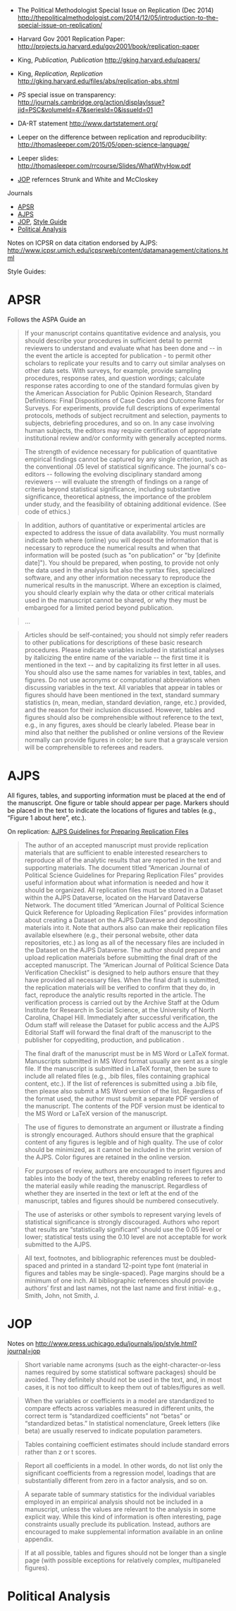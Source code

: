 - The Political Methodologist Special Issue on Replication (Dec 2014) http://thepoliticalmethodologist.com/2014/12/05/introduction-to-the-special-issue-on-replication/
- Harvard Gov 2001 Replication Paper: http://projects.iq.harvard.edu/gov2001/book/replication-paper
- King, *Publication, Publication* http://gking.harvard.edu/papers/
- King, *Replication, Replication* http://gking.harvard.edu/files/abs/replication-abs.shtml
- *PS* special issue on transparency: http://journals.cambridge.org/action/displayIssue?jid=PSC&volumeId=47&seriesId=0&issueId=01
- DA-RT statement http://www.dartstatement.org/
- Leeper on the difference between replication and reproducibility: http://thomasleeper.com/2015/05/open-science-language/ 
- Leeper slides: http://thomasleeper.com/rrcourse/Slides/WhatWhyHow.pdf

- [JOP](http://www.press.uchicago.edu/journals/jop/style.html?journal=jop) refernces Strunk and White and McCloskey

Journals

- [APSR](http://www.apsanet.org/apsrsubmissions)
- [AJPS](http://ajps.org/submit-manuscript/)
- [JOP](http://www.press.uchicago.edu/journals/jop/instruct.html?journal=jop), [Style Guide](http://www.press.uchicago.edu/journals/jop/style.html?journal=jop)
- [Political Analysis](http://www.oxfordjournals.org/our_journals/polana/for_authors/general.html)

Notes on ICPSR on data citation endorsed by AJPS: http://www.icpsr.umich.edu/icpsrweb/content/datamanagement/citations.html

Style Guides: 

# APSR

Follows the ASPA Guide an 

> If your manuscript contains quantitative evidence and analysis, you should describe your procedures in sufficient detail to permit reviewers to understand and evaluate what has been done and -- in the event the article is accepted for publication - to permit other scholars to replicate your results and to carry out similar analyses on other data sets. With surveys, for example, provide sampling procedures, response rates, and question wordings; calculate response rates according to one of the standard formulas given by the American Association for Public Opinion Research, Standard Definitions: Final Dispositions of Case Codes and Outcome Rates for Surveys. For experiments, provide full descriptions of experimental protocols, methods of subject recruitment and selection, payments to subjects, debriefing procedures, and so on. In any case involving human subjects, the editors may require certification of appropriate institutional review and/or conformity with generally accepted norms. 

> The strength of evidence necessary for publication of quantitative empirical findings cannot be captured by any single criterion, such as the conventional .05 level of statistical significance. The journal's co-editors -- following the evolving disciplinary standard among reviewers -- will evaluate the strength of findings on a range of criteria beyond statistical significance, including substantive significance, theoretical aptness, the importance of the problem under study, and the feasibility of obtaining additional evidence. (See code of ethics.)

> In addition, authors of quantitative or experimental articles are expected to address the issue of data availability. You must normally indicate both where (online) you will deposit the information that is necessary to reproduce the numerical results and when that information will be posted (such as "on publication" or "by [definite date]"). You should be prepared, when posting, to provide not only the data used in the analysis but also the syntax files, specialized software, and any other information necessary to reproduce the numerical results in the manuscript. Where an exception is claimed, you should clearly explain why the data or other critical materials used in the manuscript cannot be shared, or why they must be embargoed for a limited period beyond publication.

> ...

> Articles should be self-contained; you should not simply refer readers to other publications for descriptions of these basic research procedures. Please indicate variables included in statistical analyses by italicizing the entire name of the variable -- the first time it is mentioned in the text -- and by capitalizing its first letter in all uses. You should also use the same names for variables in text, tables, and figures. Do not use acronyms or computational abbreviations when discussing variables in the text. All variables that appear in tables or figures should have been mentioned in the text, standard summary statistics (n, mean, median, standard deviation, range, etc.) provided, and the reason for their inclusion discussed. However, tables and figures should also be comprehensible without reference to the text, e.g., in any figures, axes should be clearly labeled. Please bear in mind also that neither the published or online versions of the Review normally can provide figures in color; be sure that a grayscale version will be comprehensible to referees and readers.

# AJPS

All figures, tables, and supporting information must be placed at the end of the manuscript. One figure or table should appear per page. Markers should be placed in the text to indicate the locations of figures and tables (e.g., “Figure 1 about here”, etc.).

On replication: [AJPS Guidelines for Preparing Replication Files](https://ajpsblogging.files.wordpress.com/2015/03/ajps-guide-for-replic-materials-1-0.pdf)

> The author of an accepted manuscript must provide replication materials that are sufficient to enable interested researchers to reproduce all of the analytic results that are reported in the text and supporting materials. The document titled “American Journal of Political Science Guidelines for Preparing Replication Files” provides useful information about what information is needed and how it should be organized. All replication files must be stored in a Dataset within the AJPS Dataverse, located on the Harvard Dataverse Network. The document titled “American Journal of Political Science Quick Reference for Uploading Replication Files” provides information about creating a Dataset on the AJPS Dataverse and depositing materials into it. Note that authors also can make their replication files available elsewhere (e.g., their personal website, other data repositories, etc.) as long as all of the necessary files are included in the Dataset on the AJPS Dataverse.
> The author should prepare and upload replication materials before submitting the final draft of the accepted manuscript. The “American Journal of Political Science Data Verification Checklist” is designed to help authors ensure that they have provided all necessary files. When the final draft is submitted, the replication materials will be verified to confirm that they do, in fact, reproduce the analytic results reported in the article. The verification process is carried out by the Archive Staff at the Odum Institute for Research in Social Science, at the University of North Carolina, Chapel Hill. Immediately after successful verification, the Odum staff will release the Dataset for public access and the AJPS Editorial Staff will forward the final draft of the manuscript to the publisher for copyediting, production, and publication .

> The final draft of the manuscript must be in MS Word or LaTeX format. Manuscripts submitted in MS Word format usually are sent as a single file. If the manuscript is submitted in LaTeX format, then be sure to include all related files (e.g., .bib files, files containing graphical content, etc.). If the list of references is submitted using a .bib file, then please also submit a MS Word version of the list. Regardless of the format used, the author must submit a separate PDF version of the manuscript. The contents of the PDF version must be identical to the MS Word or LaTeX version of the manuscript.

> The use of figures to demonstrate an argument or illustrate a finding is strongly encouraged. Authors should ensure that the graphical content of any figures is legible and of high quality. The use of color should be minimized, as it cannot be included in the print version of the AJPS. Color figures are retained in the online version.

> For purposes of review, authors are encouraged to insert figures and tables into the body of the text, thereby enabling referees to refer to the material easily while reading the manuscript. Regardless of whether they are inserted in the text or left at the end of the manuscript, tables and figures should be numbered consecutively.

> The use of asterisks or other symbols to represent varying levels of statistical significance is strongly discouraged. Authors who report that results are “statistically significant” should use the 0.05 level or lower; statistical tests using the 0.10 level are not acceptable for work submitted to the AJPS.

> All text, footnotes, and bibliographic references must be doubled-spaced and printed in a standard 12-point type font (material in figures and tables may be single-spaced). Page margins should be a minimum of one inch. All bibliographic references should provide authors’ first and last names, not the last name and first initial- e.g., Smith, John, not Smith, J.

# JOP


Notes on http://www.press.uchicago.edu/journals/jop/style.html?journal=jop

> Short variable name acronyms (such as the eight-character-or-less names required by some statistical software packages) should be avoided. They definitely should not be used in the text, and, in most cases, it is not too difficult to keep them out of tables/figures as well.
 
> When the variables or coefficients in a model are standardized to compare effects across variables measured in different units, the correct term is “standardized coefficients” not “betas” or “standardized betas.” In statistical nomenclature, Greek letters (like beta) are usually reserved to indicate population parameters.
 
> Tables containing coefficient estimates should include standard errors rather than z or t scores.
 
> Report all coefficients in a model. In other words, do not list only the significant coefficients from a regression model, loadings that are substantially different from zero in a factor analysis, and so on.
 
> A separate table of summary statistics for the individual variables employed in an empirical analysis should not be included in a manuscript, unless the values are relevant to the analysis in some explicit way. While this kind of information is often interesting, page constraints usually preclude its publication. Instead, authors are encouraged to make supplemental information available in an online appendix.
 
> If at all possible, tables and figures should not be longer than a single page (with possible exceptions for relatively complex, multipaneled figures).

# Political Analysis


